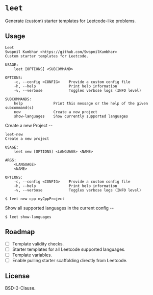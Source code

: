 # `leet`

Generate (custom) starter templates for Leetcode-like problems.

## Usage


```
Leet 
Swapnil Kumbhar <https://github.com/SwapnilKumbhar>
Custom starter templates for Leetcode.

USAGE:
    leet [OPTIONS] <SUBCOMMAND>

OPTIONS:
    -c, --config <CONFIG>    Provide a custom config file
    -h, --help               Print help information
    -v, --verbose            Toggles verbose logs (INFO level)

SUBCOMMANDS:
    help              Print this message or the help of the given subcommand(s)
    new               Create a new project
    show-languages    Show currently supported languages
```

Create a new Project -- 

```
leet-new 
Create a new project

USAGE:
    leet new [OPTIONS] <LANGUAGE> <NAME>

ARGS:
    <LANGUAGE>    
    <NAME>        

OPTIONS:
    -c, --config <CONFIG>    Provide a custom config file
    -h, --help               Print help information
    -v, --verbose            Toggles verbose logs (INFO level)
```

```
$ leet new cpp myCppProject
```

Show all supported languages in the current config -- 

```
$ leet show-languages
```

## Roadmap

- [ ] Template validity checks.
- [ ] Starter templates for all Leetcode supported languages.
- [ ] Template variables.
- [ ] Enable pulling starter scaffolding directly from Leetcode.

## License

BSD-3-Clause.
